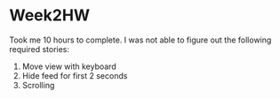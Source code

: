 Week2HW
=======
Took me 10 hours to complete. I was not able to figure out the following required stories: 
1. Move view with keyboard 
2. Hide feed for first 2 seconds 
3. Scrolling

